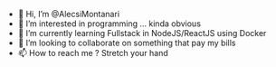 - 👋 Hi, I’m @AlecsiMontanari
- 👀 I’m interested in programming ... kinda obvious 
- 🌱 I’m currently learning Fullstack in NodeJS/ReactJS using Docker
- 💞️ I’m looking to collaborate on something that pay my bills
- 📫 How to reach me ? Stretch your hand

<!---
AlecsiMontanari/AlecsiMontanari is a ✨ special ✨ repository because its `README.md` (this file) appears on your GitHub profile.
You can click the Preview link to take a look at your changes.
--->

